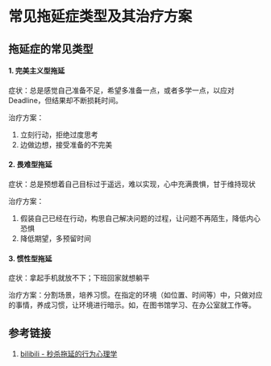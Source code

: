 # 常见拖延症类型及其治疗方案

## 拖延症的常见类型

#### 1. 完美主义型拖延

症状：总是感觉自己准备不足，希望多准备一点，或者多学一点，以应对Deadline，但结果却不断损耗时间。

治疗方案：
1. 立刻行动，拒绝过度思考
2. 边做边想，接受准备的不完美


#### 2. 畏难型拖延

症状：总是预想着自己目标过于遥远，难以实现，心中充满畏惧，甘于维持现状

治疗方案：
1. 假装自己已经在行动，构思自己解决问题的过程，让问题不再陌生，降低内心恐惧
2. 降低期望，多预留时间



#### 3. 惯性型拖延

症状：拿起手机就放不下；下班回家就想躺平

治疗方案：分割场景，培养习惯。在指定的环境（如位置、时间等）中，只做对应的事情，养成习惯，让环境进行暗示。如，在图书馆学习、在办公室就工作等。


## 参考链接

1. [bilibili - 秒杀拖延的行为心理学](https://www.bilibili.com/video/BV1kY411v7J7)
